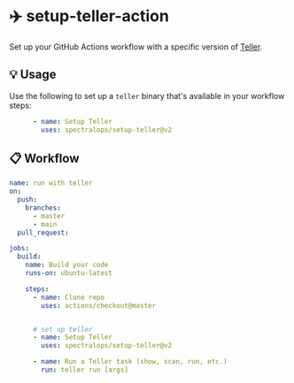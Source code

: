 # :airplane: setup-teller-action

Set up your GitHub Actions workflow with a specific version of [Teller](https://github.com/spectralops/teller).

## :bulb: Usage

Use the following to set up a `teller` binary that's available in your workflow steps:

```yaml
      - name: Setup Teller
        uses: spectralops/setup-teller@v2
```


## :clipboard: Workflow

```yaml
name: run with teller
on:
  push:
    branches:
      - master
      - main
  pull_request:

jobs:
  build:
    name: Build your code
    runs-on: ubuntu-latest

    steps:
      - name: Clone repo
        uses: actions/checkout@master


      # set up teller
      - name: Setup Teller
        uses: spectralops/setup-teller@v2

      - name: Run a Teller task (show, scan, run, etc.)
        run: teller run [args]
```
